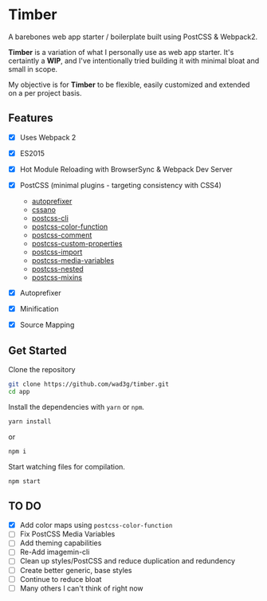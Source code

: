 # Timber
A barebones web app starter / boilerplate built using PostCSS &amp; Webpack2.

**Timber** is a variation of what I personally use as web app starter. It's certaintly a **WIP**, and I've intentionally tried building it with minimal bloat and small in scope.

My objective is for **Timber** to be flexible, easily customized and extended on a per project basis.

## Features
- [x] Uses Webpack 2
- [x] ES2015
- [x] Hot Module Reloading with BrowserSync & Webpack Dev Server
- [x] PostCSS (minimal plugins - targeting consistency with CSS4)
    - [autoprefixer](https://github.com/postcss/autoprefixer)
    - [cssano](http://cssnano.co/)
    - [postcss-cli](https://github.com/postcss/postcss-cli)
    - [postcss-color-function](https://github.com/postcss/postcss-color-function)
    - [postcss-comment](https://github.com/zoubin/postcss-comment)
    - [postcss-custom-properties](https://github.com/postcss/postcss-custom-properties)
    - [postcss-import](https://github.com/postcss/postcss-import)
    - [postcss-media-variables](https://github.com/WolfgangKluge/postcss-media-variables)
    - [postcss-nested](https://github.com/postcss/postcss-nested)
    - [postcss-mixins](https://github.com/postcss/postcss-mixins)
- [x] Autoprefixer
- [x] Minification
- [x] Source Mapping


## Get Started

Clone the repository

``` bash
git clone https://github.com/wad3g/timber.git
cd app
```

Install the dependencies with `yarn` or `npm`.

``` bash
yarn install
```
or

``` bash
npm i
```

Start watching files for compilation.

``` bash
npm start
```

## TO DO
- [x] Add color maps using `postcss-color-function`
- [ ] Fix PostCSS Media Variables
- [ ] Add theming capabilities
- [ ] Re-Add imagemin-cli
- [ ] Clean up styles/PostCSS and reduce duplication and redundency
- [ ] Create better generic, base styles
- [ ] Continue to reduce bloat
- [ ] Many others I can't think of right now
